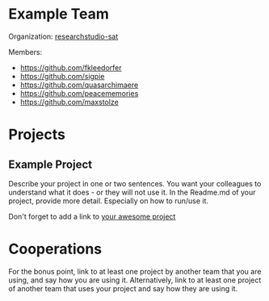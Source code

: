 # Example Team

Organization: [researchstudio-sat](https://github.com/researchstudio-sat)

Members:
* https://github.com/fkleedorfer
* https://github.com/sigpie
* https://github.com/quasarchimaere
* https://github.com/peacememories
* https://github.com/maxstolze


# Projects
## Example Project
Describe your project in one or two sentences. You want your colleagues to understand what it does - or they will not use it. In the Readme.md of your project, provide more detail. Especially on how to run/use it.

Don't forget to add a link to [your awesome project](https://github.com/your-awesome-project)

# Cooperations
For the bonus point, link to at least one project by another team that you are using, and say how you are using it. Alternatively, link to at least one project of another team that uses your project and say how they are using it.

